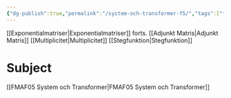 ```yaml
---
{"dg-publish":true,"permalink":"/system-och-transformer-f5/","tags":["föreläsning","systemochtransformer"]}
---
```



[[Exponentialmatriser\|Exponentialmatriser]] forts.
[[Adjunkt Matris\|Adjunkt Matris]]
[[Multiplicitet\|Multiplicitet]]
[[Stegfunktion\|Stegfunktion]]






# Subject
[[FMAF05 System och Transformer\|FMAF05 System och Transformer]]
